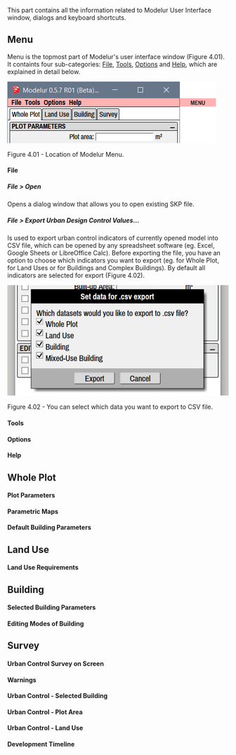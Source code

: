This part contains all the information related to Modelur User Interface window, dialogs and keyboard shortcuts.

Menu
----

Menu is the topmost part of Modelur's user interface window (Figure 4.01). It containts four sub-categories: [File](#file), [Tools](#tools), [Options](#options) and [Help](#help), which are explained in detail below.

![Modelur Menu](img/modelur_ui_parts_menu_annotated.png)
<figcaption>Figure 4.01 - Location of Modelur Menu.</figcaption>

#### File

##### File > Open
Opens a dialog window that allows you to open existing SKP file.

##### File > Export Urban Design Control Values…
Is used to export urban control indicators of currently opened model into CSV file, which can be opened by any spreadsheet software (eg. Excel, Google Sheets or LibreOffice Calc). Before exporting the file, you have an option to choose which indicators you want to export (eg. for Whole Plot, for Land Uses or for Buildings and Complex Buildings). By default all indicators are selected for export (Figure 4.02).

![Urban indicators export](img/export_urban_control_indicators.png)
<figcaption>Figure 4.02 - You can select which data you want to export to CSV file.</figcaption>

#### Tools
#### Options
#### Help

Whole Plot
----------

#### Plot Parameters
#### Parametric Maps
#### Default Building Parameters

Land Use
--------

#### Land Use Requirements

Building
--------

#### Selected Building Parameters
#### Editing Modes of Building

Survey
------

#### Urban Control Survey on Screen
#### Warnings
#### Urban Control - Selected Building
#### Urban Control - Plot Area
#### Urban Control - Land Use
#### Development Timeline